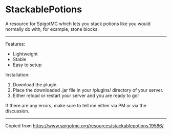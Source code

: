 # StackablePotions
A resource for SpigotMC which lets you stack potions like you would normally do with, for example, stone blocks.

---------------------------------------------------------------------------------------------------------------------------------

Features:
- Lightweight
- Stable
- Easy to setup

Installation:
1) Download the plugin.
2) Place the downloaded .jar file in your /plugins/ directory of your server.
3) Either reload or restart your server and you are ready to go!


If there are any errors, make sure to tell me either via PM or via the discussion. 

---------------------------------------------------------------------------------------------------------------------------------

Copied from https://www.spigotmc.org/resources/stackablepotions.19586/

